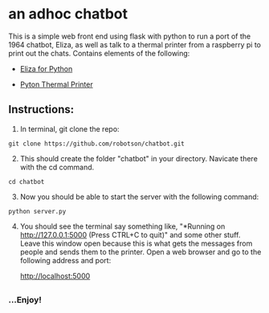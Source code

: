 # an adhoc chatbot
This is a simple web front end using flask with python to run a port of the 1964 chatbot, Eliza, as well as talk to a thermal printer from a raspberry pi to print out the chats. Contains elements of the following:

* [Eliza for Python](https://github.com/iRGBit/eliza)

* [Pyton Thermal Printer](https://github.com/adafruit/Python-Thermal-Printer)

## Instructions:

1. In terminal, git clone the repo: 
```
git clone https://github.com/robotson/chatbot.git
```

2. This should create the folder "chatbot" in your directory. Navicate there with the cd command.
```
cd chatbot
```

3. Now you should be able to start the server with the following command:
```
python server.py
```

4. You should see the terminal say something like, "*Running on http://127.0.0.1:5000 (Press CTRL+C to quit)" and some other stuff. Leave this window open because this is what gets the messages from people and sends them to the printer. Open a web browser and go to the following address and port:

    [http://localhost:5000](http://localhost:5000)




## 
### ...Enjoy!
